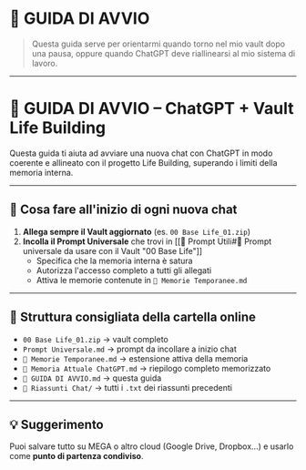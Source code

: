 # 📄 GUIDA DI AVVIO

> Questa guida serve per orientarmi quando torno nel mio vault dopo una pausa,
> oppure quando ChatGPT deve riallinearsi al mio sistema di lavoro.

---

# 🚀 GUIDA DI AVVIO – ChatGPT + Vault Life Building

Questa guida ti aiuta ad avviare una nuova chat con ChatGPT in modo coerente e allineato con il progetto Life Building, superando i limiti della memoria interna.

---

## 🧠 Cosa fare all'inizio di ogni nuova chat

1. **Allega sempre il Vault aggiornato** (es. `00 Base Life_01.zip`)
2. **Incolla il Prompt Universale** che trovi in [[📌 Prompt Utili#🧠 Prompt universale da usare con il Vault "00 Base Life"]]
   - Specifica che la memoria interna è satura
   - Autorizza l'accesso completo a tutti gli allegati
   - Attiva le memorie contenute in `🧠 Memorie Temporanee.md`

---

## 📁 Struttura consigliata della cartella online

- `00 Base Life_01.zip` → vault completo
- `Prompt Universale.md` → prompt da incollare a inizio chat
- `🧠 Memorie Temporanee.md` → estensione attiva della memoria
- `🧠 Memoria Attuale ChatGPT.md` → riepilogo completo memorizzato
- `📄 GUIDA DI AVVIO.md` → questa guida
- `📁 Riassunti Chat/` → tutti i `.txt` dei riassunti precedenti

---

## 💡 Suggerimento

Puoi salvare tutto su MEGA o altro cloud (Google Drive, Dropbox...) e usarlo come **punto di partenza condiviso**.
